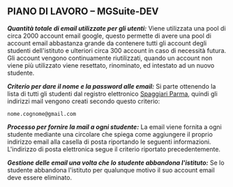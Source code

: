 ## **PIANO DI LAVORO – MGSuite-DEV**

***Quantità totale di email utilizzate per gli utenti:***
Viene utilizzata una pool di circa 2000 account email google, questo permette di avere una pool di account email abbastanza grande da contenere tutti gli account degli studenti dell'istituto e ulteriori circa 300 account in caso di necessità futura.
Gli account vengono continuamente riutilizzati, quando un account non viene più utilizzato viene resettato, rinominato, ed intestato ad un nuovo studente.

***Criterio per dare il nome e la password alle email:***
Si parte ottenendo la lista di tutti gli studenti dal registro elettronico [Spaggiari Parma](https://web.spaggiari.eu/), quindi gli indirizzi mail vengono creati secondo questo criterio:

    nome.cognome@gmail.com

***Processo per fornire la mail a ogni studente:***
La email viene fornita a ogni studente mediante una circolare che spiega come aggiungere il proprio indirizzo email alla casella di posta riportando le seguenti informazioni. L'indirizzo di posta elettronica segue il criterio riportato precedentemente.

***Gestione delle email una volta che lo studente abbandona l'istituto:***
Se lo studente abbandona l'istituto per qualunque motivo il suo account email deve essere eliminato.
<!--stackedit_data:
eyJoaXN0b3J5IjpbLTY5NDEzNDk5NiwyMDc4NTM4NzAwLC04MT
c4MzU2MTUsNTA0MTk0OTkyXX0=
-->